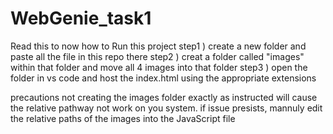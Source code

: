 # WebGenie_task1
Read this to now how to Run this project
step1 ) create a new folder and paste all the file in this repo there
step2 ) creat a folder called "images" within that folder and move all 4 images into that folder
step3 ) open the folder in vs code and host the index.html using the appropriate extensions

precautions
not creating the images folder exactly as instructed will cause the relative pathway not work on you system.
if issue presists, mannuly edit the relative paths of the images into the JavaScript file
